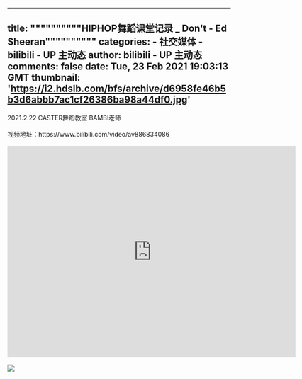 
---
title: """"""""""HIPHOP舞蹈课堂记录 _ Don't - Ed Sheeran""""""""""
categories: 
    - 社交媒体
    - bilibili - UP 主动态
author: bilibili - UP 主动态
comments: false
date: Tue, 23 Feb 2021 19:03:13 GMT
thumbnail: 'https://i2.hdslb.com/bfs/archive/d6958fe46b5b3d6abbb7ac1cf26386ba98a44df0.jpg'
---

<div>   
2021.2.22 CASTER舞蹈教室 BAMBI老师<br><br>视频地址：https://www.bilibili.com/video/av886834086<br><br><iframe src="https://player.bilibili.com/player.html?aid=886834086&high_quality=1" width="650" height="477" scrolling="no" border="0" frameborder="no" framespacing="0" allowfullscreen="true"></iframe><br><br><img src="https://i2.hdslb.com/bfs/archive/d6958fe46b5b3d6abbb7ac1cf26386ba98a44df0.jpg" referrerpolicy="no-referrer">  
</div>
            